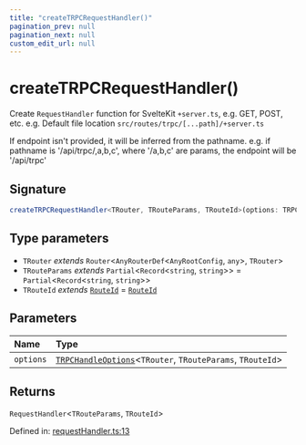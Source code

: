 ```yaml
---
title: "createTRPCRequestHandler()"
pagination_prev: null
pagination_next: null
custom_edit_url: null
---
```


# createTRPCRequestHandler()

Create `RequestHandler` function for SvelteKit `+server.ts`, e.g. GET, POST, etc.
e.g. Default file location `src/routes/trpc/[...path]/+server.ts`

 If endpoint isn't provided, it will be inferred from the pathname.
e.g. if pathname is '/api/trpc/,a,b,c', where '/a,b,c' are params, the endpoint will be '/api/trpc'

## Signature

```ts
createTRPCRequestHandler<TRouter, TRouteParams, TRouteId>(options: TRPCHandleOptions<TRouter, TRouteParams, TRouteId>): RequestHandler<TRouteParams, TRouteId>;
```

## Type parameters

- `TRouter` *extends* `Router`<`AnyRouterDef`<`AnyRootConfig`, `any`\>, `TRouter`\>
- `TRouteParams` *extends* `Partial`<`Record`<`string`, `string`\>\> = `Partial`<`Record`<`string`, `string`\>\>
- `TRouteId` *extends* [`RouteId`](../types/RouteId.md) = [`RouteId`](../types/RouteId.md)

## Parameters

| Name | Type |
| :------ | :------ |
| `options` | [`TRPCHandleOptions`](../types/TRPCHandleOptions.md)<`TRouter`, `TRouteParams`, `TRouteId`\> |

## Returns

`RequestHandler`<`TRouteParams`, `TRouteId`\>

Defined in:  [requestHandler.ts:13](https://github.com/bevm0/trpc-svelte-toolbox/blob/e436d4e/packages/trpc-sveltekit/src/requestHandler.ts#L13)
